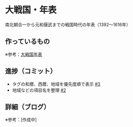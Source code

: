 # 大戦国・年表

南北朝合一から元和偃武までの戦国時代の年表（1392〜1616年）

## 作っているもの

※参考：[大戦国年表](https://dai-sengoku-nenpyo.vercel.app/)

## 進捗（コミット）

- タグの和暦、西暦、地域を優先度順で表示 [#3](https://github.com/ryo-i/dai-sengoku-nenpyo/issues/3)
- 地域などの項目名を整理 [#2](https://github.com/ryo-i/dai-sengoku-nenpyo/issues/2)

## 詳細（ブログ）

※参考：[作成中]